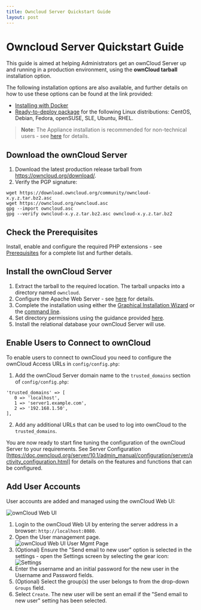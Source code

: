 ```yaml
---
title: Owncloud Server Quickstart Guide
layout: post
---
```


Owncloud Server Quickstart Guide
================================
This guide is aimed at helping Administrators get an ownCloud Server up and running in a production environment, using the **ownCloud tarball** installation option.

The following installation options are also available, and further details on how to use these options can be found at the link provided:

* [Installing with Docker](https://doc.owncloud.org/server/10.1/admin_manual/installation/docker/)
* [Ready-to-deploy package](https://download.owncloud.org/download/repositories/stable/owncloud/index.html) for the following Linux distributions: CentOS, Debian, Fedora, openSUSE, SLE, Ubuntu, RHEL.

> **Note**: The Appliance installation is recommended for non-technical users - see [here](https://doc.owncloud.org/server/10.1/admin_manual/appliance/installation.html) for details.

Download the ownCloud Server
----------------------------
1. Download the latest production release tarball from https://owncloud.org/download/.
2. Verify the PGP signature:

```
wget https://download.owncloud.org/community/owncloud-x.y.z.tar.bz2.asc
wget https://owncloud.org/owncloud.asc
gpg --import owncloud.asc
gpg --verify owncloud-x.y.z.tar.bz2.asc owncloud-x.y.z.tar.bz2
```

Check the Prerequisites
-----------------------
Install, enable and configure the required PHP extensions - see [Prerequisites](https://doc.owncloud.org/server/10.1/admin_manual/installation/manual_installation.html#prerequisites) for a complete list and further details.

Install the ownCloud Server
---------------------------
1. Extract the tarball to the required location. The tarball unpacks into a directory named `owncloud`.
2. Configure the Apache Web Server - see [here](https://doc.owncloud.org/server/10.1/admin_manual/installation/manual_installation.html#configure-the-web-server) for details.
3. Complete the installation using either the [Graphical Installation Wizard](https://doc.owncloud.org/server/10.1/admin_manual/installation/installation_wizard.html) or the [command line](https://doc.owncloud.org/server/10.1/admin_manual/installation/command_line_installation.html).
4. Set directory permissions using the guidance provided [here](https://doc.owncloud.org/server/10.1/admin_manual/installation/installation_wizard.html#post-installation-steps).
5. Install the relational database your ownCloud Server will use.

Enable Users to Connect to ownCloud
-----------------------------------
To enable users to connect to ownCloud you need to configure the ownCloud Access URLs in `config/config.php`:

1. Add the ownCloud Server domain name to the `trusted_domains` section of `config/config.php`:
```
'trusted_domains' => [
   0 => 'localhost',
   1 => 'server1.example.com',
   2 => '192.168.1.50',
],
```
2. Add any additional URLs that can be used to log into ownCloud to the `trusted_domains`.

You are now ready to start fine tuning the configuration of the ownCloud Server to your requirements. See Server Configuration [https://doc.owncloud.org/server/10.1/admin_manual/configuration/server/activity_configuration.html] for details on the features and functions that can be configured.

Add User Accounts
-----------------
User accounts are added and managed using the ownCloud Web UI:

![ownCloud Web UI](https://doc.owncloud.org/server/10.1/admin_manual/_images/docker/owncloud-ui-login.png)

1. Login  to  the  ownCloud  Web UI by entering the server address in a browser: `http://localhost:8080`.
2. Open the User management page.
![ownCloud Web UI User Mgmt Page](https://doc.owncloud.org/server/10.1/admin_manual/_images/users-config.png)
3. (Optional) Ensure the "Send email to new user" option is selected in the settings - open the Settings screen by selecting the gear icon:
![Settings](https://doc.owncloud.org/server/10.1/admin_manual/_images/users-config-2.png)
4. Enter the username and an initial password for the new user in the Username and Password fields.
5. (Optional) Select the group(s) the user belongs to from the drop-down `Groups` field.
6. Select `Create`. The new user will be sent an email if the "Send email to new user" setting has been selected.
